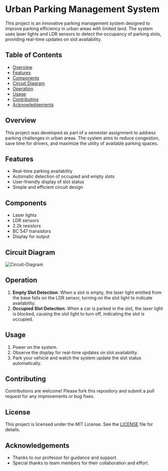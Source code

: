 # Urban Parking Management System

This project is an innovative parking management system designed to improve parking efficiency in urban areas with limited land. The system uses laser lights and LDR sensors to detect the occupancy of parking slots, providing real-time updates on slot availability.

## Table of Contents

- [Overview](#overview)
- [Features](#features)
- [Components](#components)
- [Circuit Diagram](#circuit-diagram)
- [Operation](#operation)
- [Usage](#usage)
- [Contributing](#contributing)
- [Acknowledgements](#acknowledgements)

## Overview

This project was developed as part of a semester assignment to address parking challenges in urban areas. The system aims to reduce congestion, save time for drivers, and maximize the utility of available parking spaces.

## Features

- Real-time parking availability
- Automatic detection of occupied and empty slots
- User-friendly display of slot status
- Simple and efficient circuit design

## Components

- Laser lights
- LDR sensors
- 2.2k resistors
- BC 547 transistors
- Display for output

## Circuit Diagram

![Circuit-Diagram](https://github.com/user-attachments/assets/18398e60-c8a4-4972-a7f4-c9915bb4b49c)

## Operation

1. **Empty Slot Detection**: When a slot is empty, the laser light emitted from the base falls on the LDR sensor, turning on the slot light to indicate availability.
2. **Occupied Slot Detection**: When a car is parked in the slot, the laser light is blocked, causing the slot light to turn off, indicating the slot is occupied.

## Usage

1. Power on the system.
2. Observe the display for real-time updates on slot availability.
3. Park your vehicle and watch the system update the slot status automatically.

## Contributing

Contributions are welcome! Please fork this repository and submit a pull request for any improvements or bug fixes.

## License

This project is licensed under the MIT License. See the [LICENSE](LICENSE) file for details.

## Acknowledgements

- Thanks to our professor for guidance and support.
- Special thanks to team members for their collaboration and effort.
